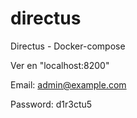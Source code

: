 # directus

Directus - Docker-compose

Ver en "localhost:8200"

Email: admin@example.com

Password: d1r3ctu5 
